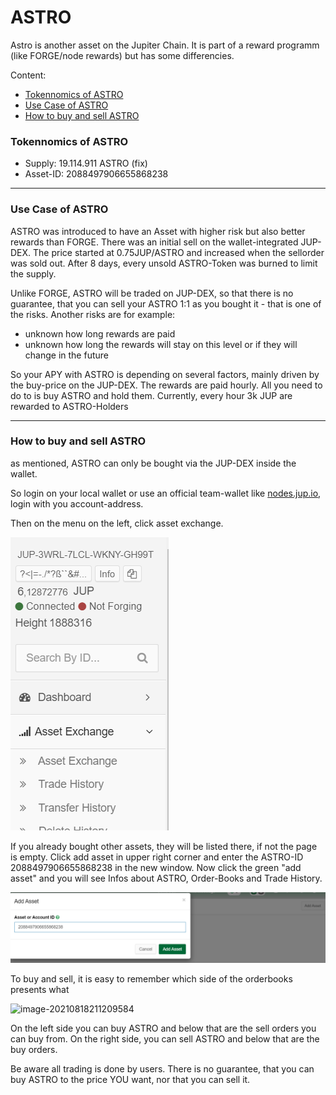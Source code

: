 # ASTRO

Astro is another asset on the Jupiter Chain. It is part of a reward programm (like FORGE/node rewards) but has some differencies.

Content:

-  [Tokennomics of ASTRO](#tokennomics_of_astro)
- [Use Case of ASTRO](#use_case_of_astro)
- [How to buy and sell ASTRO](#how_to_buy_and_sell_astro)

### Tokennomics of ASTRO

- Supply: 19.114.911 ASTRO (fix)
- Asset-ID: 2088497906655868238



______________________________________________________________________________________________________________________________

### Use Case of ASTRO

ASTRO was introduced to have an Asset with higher risk but also better rewards than FORGE. There was an initial sell on the wallet-integrated JUP-DEX. The price started at 0.75JUP/ASTRO and increased when the sellorder was sold out. After 8 days, every unsold ASTRO-Token was burned to limit the supply.

Unlike FORGE, ASTRO will be traded on JUP-DEX, so that there is no guarantee, that you can sell your ASTRO 1:1 as you bought it - that is one of the risks. Another risks are for example:

- unknown how long rewards are paid
- unknown how long the rewards will stay on this level or if they will change in the future

So your APY with ASTRO is depending on several factors, mainly driven by the buy-price on the JUP-DEX. The rewards are paid hourly. All you need to do to is buy ASTRO and hold them. Currently, every hour 3k JUP are rewarded to ASTRO-Holders

____________________________________________

### How to buy and sell ASTRO

as mentioned, ASTRO can only be bought via the JUP-DEX inside the wallet.

So login on your local wallet or use an official team-wallet like [nodes.jup.io](nodes.jup.io), login with you account-address.

Then on the menu on the left, click asset exchange.

![image-20210816233222836](pics/image-20210816233222836.png)

If you already bought other assets, they will be listed there, if not the page is empty. Click add asset in upper right corner and enter the ASTRO-ID 2088497906655868238 in the new window. Now click the green "add asset" and you will see Infos about ASTRO, Order-Books and Trade History.

![image-20210816233507303](pics/image-20210816233507303.png)



To buy and sell, it is easy to remember which side of the orderbooks presents what

![image-20210818211209584](C:\Users\hk\Documents\GitHub\Jupiter-Info-Collection\pics\image-20210818211209584.png)

On the left side you can buy ASTRO and below that are the sell orders you can buy from. On the right side, you can sell ASTRO and below that are the buy orders.

Be aware all trading is done by users. There is no guarantee, that you can buy ASTRO to the price YOU want, nor that you can sell it.